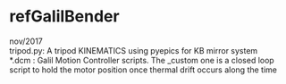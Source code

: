 # refGalilBender
nov/2017     
tripod.py: A tripod KINEMATICS using pyepics for KB mirror system    
*.dcm : Galil Motion Controller scripts. The _custom one is a closed loop script to hold the motor position once thermal drift occurs along the time
